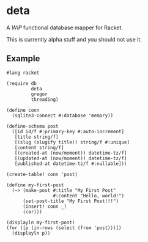 # deta

A *WIP* functional database mapper for Racket.

This is currently alpha stuff and you should not use it.

## Example

```racket
#lang racket

(require db
         deta
         gregor
         threading)

(define conn
  (sqlite3-connect #:database 'memory))

(define-schema post
  ([id id/f #:primary-key #:auto-increment]
   [title string/f]
   [(slug (slugify title)) string/f #:unique]
   [content string/f]
   [(created-at (now/moment)) datetime-tz/f]
   [(updated-at (now/moment)) datetime-tz/f]
   [published-at datetime-tz/f #:nullable]))

(create-table! conn 'post)

(define my-first-post
  (~> (make-post #:title "My First Post"
                 #:content "Hello, world!")
      (set-post-title "My First Post!!!")
      (insert! conn _)
      (car)))

(displayln my-first-post)
(for ([p (in-rows (select (from 'post)))])
  (displayln p))
```
